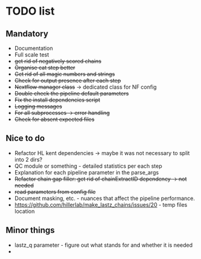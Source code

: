 # TODO list

## Mandatory

- Documentation
- Full scale test
- ~~get rid of negatively scored chains~~
- ~~Organise cat step better~~
- ~~Get rid of all magic numbers and strings~~
- ~~Check for output presence after each step~~
- ~~Nextflow manager class~~ -> dedicated class for NF config
- ~~Double check the pipeline default parameters~~
- ~~Fix the install dependencies script~~
- ~~Logging messages~~
- ~~For all subprocesses -> error handling~~
- ~~Check for absent expected files~~

## Nice to do

- Refactor HL kent dependencies -> maybe it was not necessary to split into 2 dirs?
- QC module or something - detailed statistics per each step
- Explanation for each pipeline parameter in the parse_args
- ~~Refactor chain gap filler: get rid of chainExtractID dependency -> not needed~~
- ~~read parameters from config file~~
- Document masking, etc. - nuances that affect the pipeline performance.
- https://github.com/hillerlab/make_lastz_chains/issues/20 - temp files location

## Minor things

- lastz_q parameter - figure out what stands for and whether it is needed
- 